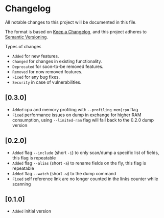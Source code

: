 # Changelog

All notable changes to this project will be documented in this file.

The format is based on [Keep a Changelog](https://keepachangelog.com/en/1.1.0/),
and this project adheres to [Semantic Versioning](https://semver.org/spec/v2.0.0.html).

Types of changes

- `Added` for new features.
- `Changed` for changes in existing functionality.
- `Deprecated` for soon-to-be removed features.
- `Removed` for now removed features.
- `Fixed` for any bug fixes.
- `Security` in case of vulnerabilities.

## [0.3.0]

- `Added` cpu and memory profiling with `--profiling mem|cpu` flag
- `Fixed` performance issues on dump in exchange for higher RAM consumption, using `--limited-ram` flag will fall back to the 0.2.0 dump version

## [0.2.0]

- `Added` flag `--include` (short `-i`) to only scan/dump a specific list of fields, this flag is repeatable
- `Added` flag `--alias` (short `-a`) to rename fields on the fly, this flag is repeatable
- `Added` flag `--watch` (short `-w`) to the dump command
- `Fixed` self reference link are no longer counted in the links counter while scanning

## [0.1.0]

- `Added` initial version
